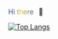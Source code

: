 ### 
<div style="display: flex; gap: 10px;">
   <div><span style="color: #334da8">H</span><span style="color: #5e6a85">i</span><span style="color: #898763"> </span><span style="color: #b4a340">t</span><span style="color: #dfc01d">h</span><span style="color: #b4a340">e</span><span style="color: #898763">r</span><span style="color: #5e6a85">e</span><span style="color: #334da8"> </span></div>
   <div>👋</div>
</div>

<!--[![GitHub Streak](http://github-readme-streak-stats.herokuapp.com?user=jabaere&theme=gruvbox)](https://git.io/streak-stats)-->

[![Top Langs](https://github-readme-stats.vercel.app/api/top-langs/?username=jabaere&theme=gruvbox)](https://github.com/jabaere/github-readme-stats)

